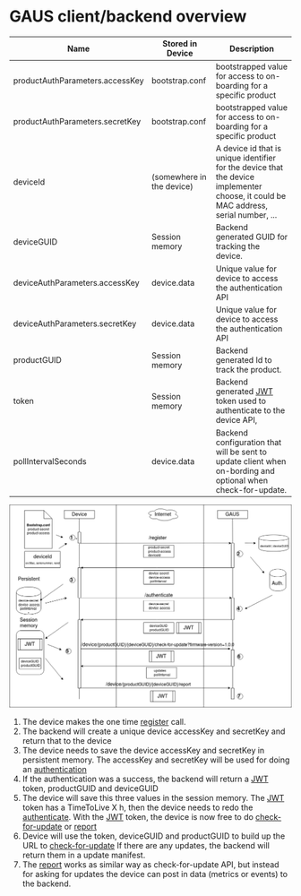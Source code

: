# GAUS client/backend overview

Name                            |  Stored in Device         |  Description
--------------------------------|---------------------------|------------------------------------------------------------------------------
productAuthParameters.accessKey | bootstrap.conf            | bootstrapped value for access to on-boarding for a specific product
productAuthParameters.secretKey | bootstrap.conf            | bootstrapped value for access to on-boarding for a specific product
deviceId                        | (somewhere in the device) | A device id that is unique identifier for the device that the device implementer choose, it could be MAC address, serial number, ...
deviceGUID                      | Session memory            | Backend generated GUID for tracking the device.
deviceAuthParameters.accessKey  | device.data               | Unique value for device to access the authentication API
deviceAuthParameters.secretKey  | device.data               | Unique value for device to access the authentication API
productGUID                     | Session memory            | Backend generated Id to track the product.
token                           | Session memory            | Backend generated [JWT](https://jwt.io/) token used to authenticate to the device API,
pollIntervalSeconds             | device.data               | Backend configuration that will be sent to update client when on-bording and optional when check-for-update.

![overview](../pics/overview.png)

1. The device makes the one time [register](../docs/register.md) call.
1. The backend will create a unique device accessKey and secretKey and return that to the device
1. The device needs to save the device accessKey and secretKey in persistent memory. The accessKey
 and secretKey will be used for doing an [authentication](../docs/authentication.md)
1. If the authentication was a success, the backend will return a [JWT](https://jwt.io/) token, productGUID and deviceGUID
1. The device will save this three values in the session memory. The [JWT](https://jwt.io/) token has a TimeToLive X h,
 then the device needs to redo the [authenticate](../docs/authentication.md). With the [JWT](https://jwt.io/) token, the device is now
 free to do [check-for-update](../docs/check-for-update.md) or [report](../docs/report.md)
1. Device will use the token, deviceGUID and productGUID to build up the URL to [check-for-update](../docs/check-for-update.md)
 If there are any updates, the backend will return them in a update manifest.
1. The [report](../docs/report.md) works as similar way as check-for-update API, but instead for asking for updates
 the device can post in data (metrics or events) to the backend.
